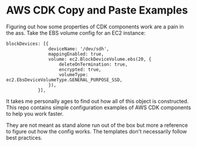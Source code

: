 # AWS CDK Copy and Paste Examples

Figuring out how some properties of CDK components work are a pain in the ass.
Take the EBS volume config for an EC2 instance:
```
blockDevices: [{
                deviceName: '/dev/sdh',
                mappingEnabled: true,
                volume: ec2.BlockDeviceVolume.ebs(20, {
                    deleteOnTermination: true,
                    encrypted: true,
                    volumeType: ec2.EbsDeviceVolumeType.GENERAL_PURPOSE_SSD,
                }),
            }],
```
It takes me personally ages to find out how all of this object is constructed.
This repo contains simple configuration examples of AWS CDK components to help you work faster.

They are not meant as stand alone run out of the box but more a reference to figure out how the config works.
The templates don't necessarily follow best practices.


